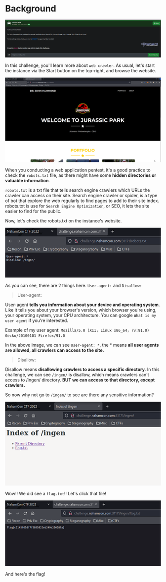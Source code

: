 # Background
![background](https://github.com/siunam321/CTF-Writeups/blob/main/NahamCon-CTF-2022/Web/Jurassic-Park/images/background.png)

In this challenge, you'll learn more about `web crawler`. As usual, let's start the instance via the Start button on the top-right, and browse the website.

![solution1](https://github.com/siunam321/CTF-Writeups/blob/main/NahamCon-CTF-2022/Web/Jurassic-Park/images/solution1.png)

When you conducting a web application pentest, it's a good practice to check the `robots.txt` file, as there might have some **hidden directories or valuable information**.

`robots.txt` is a txt file that tells search engine crawlers which URLs the crawler can access on their site. Search engine crawler or spider, is a type of bot that explore the web regularly to find pages to add to their site index. robots.txt is use for `Search Engine Optimization`, or SEO, it lets the site easier to find for the public.

Now, let's check the robots.txt on the instance's website.

![solution2](https://github.com/siunam321/CTF-Writeups/blob/main/NahamCon-CTF-2022/Web/Jurassic-Park/images/solution2.png)

As you can see, there are 2 things here. `User-agent:` and `Disallow:`

> User-agent:

User-agent **tells you information about your device and operating system**. Like it tells you about your browser's version, which browser you're using, your operating system, your CPU architecture. You can google `What is my user agent` if you're interested.

Example of my user agent: `Mozilla/5.0 (X11; Linux x86_64; rv:91.0) Gecko/20100101 Firefox/91.0`

In the above image, we can see `User-agent: *`, the * means **all user agents are allowed, all crawlers can access to the site.**

> Disallow:

Disallow means **disallowing crawlers to access a specific directory**. In this challenge, we can see `/ingen/` is disallow, which means crawlers can't access to /ingen/ directory. **BUT we can access to that directory, except crawlers.**

So now why not go to `/ingen/` to see are there any sensitive information?

![solution3](https://github.com/siunam321/CTF-Writeups/blob/main/NahamCon-CTF-2022/Web/Jurassic-Park/images/solution3.png)

Wow!! We did see a `flag.txt`!! Let's click that file!

![flag](https://github.com/siunam321/CTF-Writeups/blob/main/NahamCon-CTF-2022/Web/Jurassic-Park/images/flag.png)

And here's the flag!